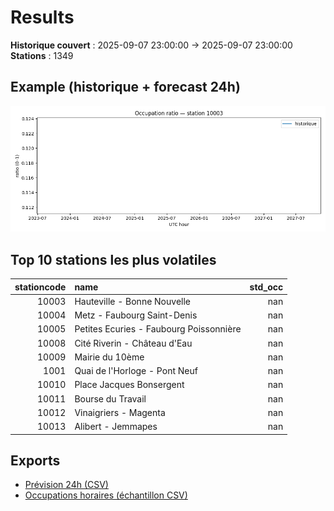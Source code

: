# Results

**Historique couvert** : 2025-09-07 23:00:00 → 2025-09-07 23:00:00  
**Stations** : 1349

## Example (historique + forecast 24h)
![sample](assets/sample_forecast.png)

## Top 10 stations les plus volatiles
|   stationcode | name                                    |   std_occ |
|--------------:|:----------------------------------------|----------:|
|         10003 | Hauteville - Bonne Nouvelle             |       nan |
|         10004 | Metz - Faubourg Saint-Denis             |       nan |
|         10005 | Petites Ecuries - Faubourg Poissonnière |       nan |
|         10008 | Cité Riverin - Château d'Eau            |       nan |
|         10009 | Mairie du 10ème                         |       nan |
|          1001 | Quai de l'Horloge - Pont Neuf           |       nan |
|         10010 | Place Jacques Bonsergent                |       nan |
|         10011 | Bourse du Travail                       |       nan |
|         10012 | Vinaigriers - Magenta                   |       nan |
|         10013 | Alibert - Jemmapes                      |       nan |

## Exports
- [Prévision 24h (CSV)](exports/velib_forecast_24h.csv)
- [Occupations horaires (échantillon CSV)](exports/velib_hourly.csv)